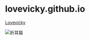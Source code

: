 # lovevicky.github.io

[Lovevicky](lovevicky.com)

![折耳猫](http://image.sideproject.cn/zheermao.jpg)


